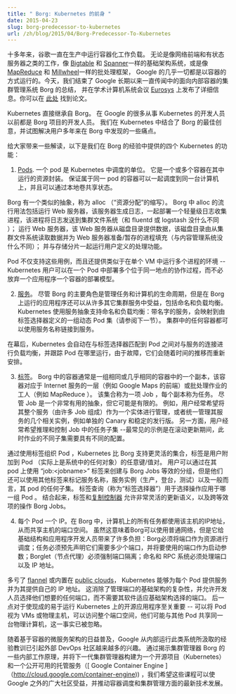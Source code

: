 ```yaml
---
title: " Borg: Kubernetes 的前身 "
date: 2015-04-23
slug: borg-predecessor-to-kubernetes
url: /zh/blog/2015/04/Borg-Predecessor-To-Kubernetes
---
```

<!--
---
title: " Borg: The Predecessor to Kubernetes "
date: 2015-04-23
slug: borg-predecessor-to-kubernetes
url: /blog/2015/04/Borg-Predecessor-To-Kubernetes
---
-->
<!--
Google has been running containerized workloads in production for more than a decade. Whether it's service jobs like web front-ends and stateful servers, infrastructure systems like [Bigtable](http://research.google.com/archive/bigtable.html) and [Spanner](http://research.google.com/archive/spanner.html), or batch frameworks like [MapReduce](http://research.google.com/archive/mapreduce.html) and [Millwheel](http://research.google.com/pubs/pub41378.html), virtually everything at Google runs as a container. Today, we took the wraps off of Borg, Google’s long-rumored internal container-oriented cluster-management system, publishing details at the academic computer systems conference [Eurosys](http://eurosys2015.labri.fr/). You can find the paper [here](https://research.google.com/pubs/pub43438.html).
-->
十多年来，谷歌一直在生产中运行容器化工作负载。
无论是像网络前端和有状态服务器之类的工作，像 [Bigtable](http://research.google.com/archive/bigtable.html) 和 
[Spanner](http://research.google.com/archive/spanner.html)一样的基础架构系统，或是像
[MapReduce](http://research.google.com/archive/mapreduce.html) 和 [Millwheel](http://research.google.com/pubs/pub41378.html)一样的批处理框架，
Google 的几乎一切都是以容器的方式运行的。今天，我们结束了 Google 长期以来一直传闻中的面向内部容器的集群管理系统 Borg 的总结，
并在学术计算机系统会议 [Eurosys](http://eurosys2015.labri.fr/) 上发布了详细信息。你可以在 [此处](https://research.google.com/pubs/pub43438.html) 找到论文。


<!--
Kubernetes traces its lineage directly from Borg. Many of the developers at Google working on Kubernetes were formerly developers on the Borg project. We've incorporated the best ideas from Borg in Kubernetes, and have tried to address some pain points that users identified with Borg over the years.
-->
Kubernetes 直接继承自 Borg。
在 Google 的很多从事 Kubernetes 的开发人员以前都是 Borg 项目的开发人员。
我们在 Kubernetes 中结合了 Borg 的最佳创意，并试图解决用户多年来在 Borg 中发现的一些痛点。



<!--
To give you a flavor, here are four Kubernetes features that came from our experiences with Borg:
-->
给大家带来一些解读，以下是我们在 Borg 的经验中提供的四个 Kubernetes 的功能：



<!--
1) [Pods](https://github.com/GoogleCloudPlatform/kubernetes/blob/master/docs/pods.md). A pod is the unit of scheduling in Kubernetes. It is a resource envelope in which one or more containers run. Containers that are part of the same pod are guaranteed to be scheduled together onto the same machine, and can share state via local volumes.
-->
1) [Pods](https://github.com/GoogleCloudPlatform/kubernetes/blob/master/docs/pods.md). 
一个 pod 是 Kubernetes 中调度的单位。
它是一个或多个容器在其中运行的资源封装。
保证属于同一 pod 的容器可以一起调度到同一台计算机上，并且可以通过本地卷共享状态。


<!--
Borg has a similar abstraction, called an alloc (short for “resource allocation”). Popular uses of allocs in Borg include running a web server that generates logs alongside a lightweight log collection process that ships the log to a cluster filesystem (not unlike fluentd or logstash); running a web server that serves data from a disk directory that is populated by a process that reads data from a cluster filesystem and prepares/stages it for the web server (not unlike a Content Management System); and running user-defined processing functions alongside a storage shard. 
-->
Borg 有一个类似的抽象，称为 alloc （“资源分配”的缩写）。
Borg 中 alloc 的流行用法包括运行 Web 服务器，该服务器生成日志，一起部署一个轻量级日志收集进程，该进程将日志发送到集群文件系统（和 fluentd 或 logstash 没什么不同 ）；
运行 Web 服务器，该 Web 服务器从磁盘目录提供数据，该磁盘目录由从集群文件系统读取数据并为 Web 服务器准备/暂存的进程填充（与内容管理系统没什么不同）；
并与存储分片一起运行用户定义的处理功能。
<!--
Pods not only support these use cases, but they also provide an environment similar to running multiple processes in a single VM -- Kubernetes users can deploy multiple co-located, cooperating processes in a pod without having to give up the simplicity of a one-application-per-container deployment model.
-->
Pod 不仅支持这些用例，而且还提供类似于在单个 VM 中运行多个进程的环境 -- Kubernetes 用户可以在一个 Pod 中部署多个位于同一地点的协作过程，而不必放弃一个应用程序一个容器的部署模型。



<!--
2) [Services](https://github.com/GoogleCloudPlatform/kubernetes/blob/master/docs/services.md). Although Borg’s primary role is to manage the lifecycles of tasks and machines, the applications that run on Borg benefit from many other cluster services, including naming and load balancing. Kubernetes supports naming and load balancing using the service abstraction: a service has a name and maps to a dynamic set of pods defined by a label selector (see next section). Any container in the cluster can connect to the service using the service name. 
-->
2) [服务](https://github.com/GoogleCloudPlatform/kubernetes/blob/master/docs/services.md)。
尽管 Borg 的主要角色是管理任务和计算机的生命周期，但是在 Borg 上运行的应用程序还可以从许多其它集群服务中受益，包括命名和负载均衡。
Kubernetes 使用服务抽象支持命名和负载均衡：带名字的服务，会映射到由标签选择器定义的一组动态 Pod 集（请参阅下一节）。
集群中的任何容器都可以使用服务名称链接到服务。
<!--
Under the covers, Kubernetes automatically load-balances connections to the service among the pods that match the label selector, and keeps track of where the pods are running as they get rescheduled over time due to failures.
-->
在幕后，Kubernetes 会自动在与标签选择器匹配到 Pod 之间对与服务的连接进行负载均衡，并跟踪 Pod 在哪里运行，由于故障，它们会随着时间的推移而重新安排。



<!--
3) [Labels](https://github.com/GoogleCloudPlatform/kubernetes/blob/master/docs/labels.md). 
A container in Borg is usually one replica in a collection of identical or nearly identical containers that correspond to one tier of an Internet service (e.g. the front-ends for Google Maps) or to the workers of a batch job (e.g. a MapReduce). The collection is called a Job, and each replica is called a Task. While the Job is a very useful abstraction, it can be limiting. For example, users often want to manage their entire service (composed of many Jobs) as a single entity, or to uniformly manage several related instances of their service, for example separate canary and stable release tracks. 
At the other end of the spectrum, users frequently want to reason about and control subsets of tasks within a Job -- the most common example is during rolling updates, when different subsets of the Job need to have different configurations.
-->
3) [标签](https://github.com/GoogleCloudPlatform/kubernetes/blob/master/docs/labels.md)。 
Borg 中的容器通常是一组相同或几乎相同的容器中的一个副本，该容器对应于 Internet 服务的一层（例如 Google Maps 的前端）或批处理作业的工人（例如 MapReduce ）。
该集合称为一项 Job ，每个副本称为任务。
尽管 Job 是一个非常有用的抽象，但它可能是有限的。
例如，用户经常希望将其整个服务（由许多 Job 组成）作为一个实体进行管理，或者统一管理其服务的几个相关实例，例如单独的 Canary 和稳定的发行版。
另一方面，用户经常希望推理和控制 Job 中的任务子集 --最常见的示例是在滚动更新期间，此时作业的不同子集需要具有不同的配置。


<!--
Kubernetes supports more flexible collections than Borg by organizing pods using labels, which are arbitrary key/value pairs that users attach to pods (and in fact to any object in the system). Users can create groupings equivalent to Borg Jobs by using a “job:\<jobname\>” label on their pods, but they can also use additional labels to tag the service name, service instance (production, staging, test), and in general, any subset of their pods. A label query (called a “label selector”) is used to select which set of pods an operation should be applied to. Taken together, labels and [replication controllers](https://github.com/GoogleCloudPlatform/kubernetes/blob/master/docs/replication-controller.md) allow for very flexible update semantics, as well as for operations that span the equivalent of Borg Jobs.
-->
通过使用标签组织 Pod ，Kubernetes 比 Borg 支持更灵活的集合，标签是用户附加到 Pod （实际上是系统中的任何对象）的任意键/值对。
用户可以通过在其 pod 上使用 “job:\<jobname\>” 标签来创建与 Borg Jobs 等效的分组，但是他们还可以使用其他标签来标记服务名称，服务实例（生产，登台，测试）以及一般而言，其 pod 的任何子集。
标签查询（称为“标签选择器”）用于选择操作应用于哪一组 Pod 。
结合起来，标签和[复制控制器](https://github.com/GoogleCloudPlatform/kubernetes/blob/master/docs/replication-controller.md) 允许非常灵活的更新语义，以及跨等效项的操作 Borg Jobs。



<!--
4) IP-per-Pod. In Borg, all tasks on a machine use the IP address of that host, and thus share the host’s port space. While this means Borg can use a vanilla network, it imposes a number of burdens on infrastructure and application developers: Borg must schedule ports as a resource; tasks must pre-declare how many ports they need, and take as start-up arguments which ports to use; the Borglet (node agent) must enforce port isolation; and the naming and RPC systems must handle ports as well as IP addresses.
-->
4) 每个 Pod 一个 IP。在 Borg 中，计算机上的所有任务都使用该主机的IP地址，从而共享主机的端口空间。
虽然这意味着Borg可以使用普通网络，但是它给基础结构和应用程序开发人员带来了许多负担：Borg必须将端口作为资源进行调度；任务必须预先声明它们需要多少个端口，并将要使用的端口作为启动参数；Borglet（节点代理）必须强制端口隔离；命名和 RPC 系统必须处理端口以及 IP 地址。


<!--
Thanks to the advent of software-defined overlay networks such as [flannel](https://coreos.com/blog/introducing-rudder/) or those built into [public clouds](https://cloud.google.com/compute/docs/networking), Kubernetes is able to give every pod and service its own IP address. This removes the infrastructure complexity of managing ports, and allows developers to choose any ports they want rather than requiring their software to adapt to the ones chosen by the infrastructure. The latter point is crucial for making it easy to run off-the-shelf open-source applications on Kubernetes--pods can be treated much like VMs or physical hosts, with access to the full port space, oblivious to the fact that they may be sharing the same physical machine with other pods.
-->
多亏了 [flannel](https://coreos.com/blog/introducing-rudder/) 或内置在 [public clouds](https://cloud.google.com/compute/docs/networking)， Kubernetes 能够为每个 Pod 提供服务并为其提供自己的 IP 地址。
这消除了管理端口的基础架构的复杂性，并允许开发人员选择他们想要的任何端口，而不需要其软件适应基础架构选择的端口。
后一点对于使现成的易于运行 Kubernetes 上的开源应用程序至关重要 -- 可以将 Pod 视为 VMs 或物理主机，可以访问整个端口空间，他们可能与其他 Pod 共享同一台物理计算机，这一事实已被忽略。


<!--
With the growing popularity of container-based microservice architectures, the lessons Google has learned from running such systems internally have become of increasing interest to the external DevOps community. By revealing some of the inner workings of our cluster manager Borg, and building our next-generation cluster manager as both an open-source project (Kubernetes) and a publicly available hosted service ([Google Container Engine](http://cloud.google.com/container-engine)), we hope these lessons can benefit the broader community outside of Google and advance the state-of-the-art in container scheduling and cluster management. 
-->
随着基于容器的微服务架构的日益普及，Google 从内部运行此类系统所汲取的经验教训已引起外部 DevOps 社区越来越多的兴趣。
通过揭示集群管理器 Borg 的一些内部工作原理，并将下一代集群管理器构建为一个开源项目（Kubernetes）和一个公开可用的托管服务（[ Google Container Engine ]（http://cloud.google.com/container-engine)) ，我们希望这些课程可以使 Google 之外的广大社区受益，并推动容器调度和集群管理方面的最新技术发展。


